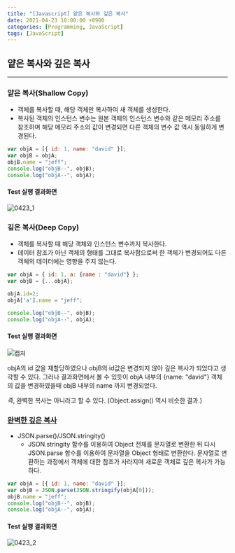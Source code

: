 ```yaml
---
title: "[Javascript] 얕은 복사와 깊은 복사"
date: 2021-04-23 10:00:00 +0900
categories: [Programming, JavaScript]
tags: [JavaScript]
---
```


## 얕은 복사와 깊은 복사

---

### 얕은 복사(Shallow Copy)

- 객체를 복사할 때, 해당 객체만 복사하여 새 객체를 생성한다.
- 복사된 객체의 인스턴스 변수는 원본 객체의 인스턴스 변수와 같은 메모리 주소를 참조하며 해당 메모리 주소의 값이 변경되면 다른 객체의 변수 값 역시 동일하게 변경된다.

```javascript
var objA = [{ id: 1, name: "david" }];
var objB = objA;
objB.name = "jeff";
console.log("objB--", objB);
console.log("objA--", objA);
```

#### Test 실행 결과화면

![0423_1](https://user-images.githubusercontent.com/70506979/115887615-14214200-a48d-11eb-8f10-dedc95db65ce.PNG)



### 깊은 복사(Deep Copy)

- 객체를 복사할 때 해당 객체와 인스턴스 변수까지 복사한다.
- 데이터 참조가 아닌 객체의 형태를 그대로 복사함으로써 한 객체가 변경되어도 다른 객체의 데이터에는 영향을 주지 않는다.

```javascript
var objA = { id: 1, a: {name : "david"} };
var objB = {...objA};

objA.id=2;
objA['a'].name = "jeff";

console.log("objB--", objB);
console.log("objA--", objA);
```

#### Test 실행 결과화면

![캡처](https://user-images.githubusercontent.com/70506979/115890458-e984b880-a48f-11eb-982c-d499db44b08c.PNG)

objA의 id 값을 재할당하였으나 objB의 id값은 변경되지 않아 깊은 복사가 되었다고 생각할 수 있다. 그러나 결과화면에서 볼 수 있듯이 objA 내부의 {name: "david"} 객체의 값을 변경하였을때 objB 내부의 name 까지 변경되었다.

*즉*, 완벽한 복사는 아니라고 할 수 있다. (Object.assign() 역시 비슷한 결과.)



### **<u>완벽한 깊은 복사</u>**

- JSON.parse()/JSON.stringity()
  - JSON.stringity 함수를 이용하여 Object 전체를 문자열로 변환한 뒤 다시 JSON.parse 함수를 이용하여 문자열을 Object 형태로 변환한다. 문자열로 변환하는 과정에서 객체에 대한 참조가 사라지며 새로운 객체로 깊은 복사가 가능하다.

```javascript
var objA = [{ id: 1, name: "david" }];
var objB = JSON.parse(JSON.stringify(objA[0]));
objB.name = "jeff";
console.log("objB--", objB);
console.log("objA--", objA);
```

#### Test 실행 결과화면

![0423_2](https://user-images.githubusercontent.com/70506979/115889436-e806c080-a48e-11eb-8ea3-cc4d51a1b8ea.PNG)

